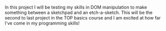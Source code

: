 In this project I will be testing my skills in DOM manipulation to make something between a sketchpad and an etch-a-sketch. This will be the second to last project in the TOP basics course and I am excited at how far I've come in my programming skills!